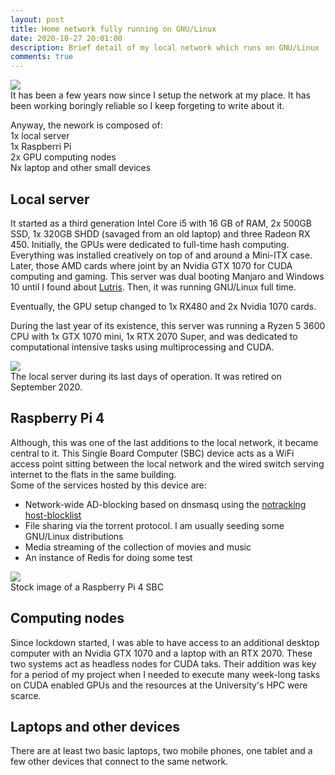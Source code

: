 ```yaml
---
layout: post
title: Home network fully running on GNU/Linux
date: 2020-10-27 20:01:00
description: Brief detail of my local network which runs on GNU/Linux
comments: true
---
```

<div class="row mt-3 mb-3">
  <div class="col-sm-2"></div>
  <div class="col-sm-8">
    <img class="img-fluid rounded z-depth-1"
src="{{ site.baseurl }}/assets/img/2020-10-27-network.jpeg">
  </div>
  <div class="col-sm-2"></div>
</div>
It has been a few years now since I setup the network at my place. It has been
working boringly reliable so I keep forgeting to write about it.

Anyway, the nework is composed of:  
1x local server  
1x Raspberri Pi  
2x GPU computing nodes  
Nx laptop and other small devices  

## Local server
It started as a third generation Intel Core i5 with 16 GB of RAM, 2x 500GB SSD,
1x 320GB SHDD (savaged from an old laptop) and three Radeon RX 450.
Initially, the GPUs were dedicated to full-time hash computing. Everything was
installed creatively on top of and around a Mini-ITX case.
Later, those AMD cards where joint by an Nvidia GTX 1070 for CUDA computing and
gaming. This server was dual booting Manjaro and Windows 10 until I found about
[Lutris](https://lutris.net/). Then, it was running GNU/Linux full time.  

Eventually, the GPU setup changed to 1x RX480 and 2x Nvidia 1070 cards.  

During the last year of its existence, this server was running a Ryzen 5 3600
CPU with 1x GTX 1070 mini, 1x RTX 2070 Super, and was dedicated to computational
intensive tasks using multiprocessing and CUDA.

<div class="row mt-3 mb-3">
  <div class="col-sm-2"></div>
  <div class="col-sm-8">
    <img class="img-fluid rounded z-depth-1"
src="{{ site.baseurl }}/assets/img/2020-10-27-server.jpg">
  </div>
  <div class="col-sm-2"></div>
</div>
<div class="caption">
The local server during its last days of operation. It was retired on September 2020.
</div>

## Raspberry Pi 4
Although, this was one of the last additions to the local network, it became
central to it. This Single Board Computer (SBC) device acts as a WiFi access point sitting between
the local network and the wired switch serving internet to the flats in the
same building.  
Some of the services hosted by this device are:

- Network-wide AD-blocking based on dnsmasq using the [notracking host-blocklist](https://github.com/notracking/hosts-blocklists)
- File sharing via the torrent protocol. I am usually seeding some GNU/Linux
distributions
- Media streaming of the collection of movies and music
- An instance of Redis for doing some test
<div class="row mt-3 mb-3">
  <div class="col-sm-3"></div>
  <div class="col-sm-6">
    <img class="img-fluid rounded z-depth-1"
src="{{ site.baseurl }}/assets/img/2020-10-27-RaspberryPi4.jpg">
  </div>
  <div class="col-sm-3"></div>
</div>
<div class="caption">
Stock image of a Raspberry Pi 4 SBC
</div>

## Computing nodes

Since lockdown started, I was able to have access to an additional desktop
computer with an Nvidia GTX 1070 and a laptop with an RTX 2070. These two
systems act as headless nodes for CUDA taks. Their addition was key for a
period of my project when I needed to execute many week-long tasks on CUDA
enabled GPUs and the resources at the University's HPC were scarce.

## Laptops and other devices

There are at least two basic laptops, two mobile phones, one tablet and a
few other devices that connect to the same network.

